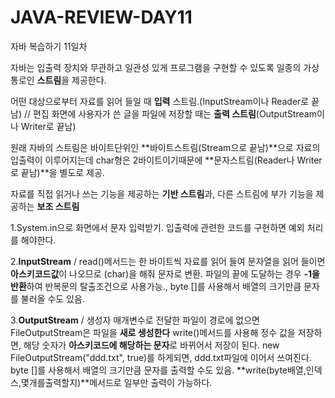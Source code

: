 # JAVA-REVIEW-DAY11
자바 복습하기 11일차 

자바는 입출력 장치와 무관하고 일관성 있게 프로그램을 구현할 수 있도록 일종의 가상 통로인 **스트림**을 제공한다.

어떤 대상으로부터 자료를 읽어 들일 때 **입력** 스트림.(InputStream이나 Reader로 끝남) // 편집 화면에 사용자가 쓴 글을 파일에 저장할 때는 **출력 스트림**(OutputStream이나 Writer로 끝남)

원래 자바의 스트림은 바이트단위인 **바이트스트림(Stream으로 끝남)**으로 자료의 입출력이 이루어지는데 char형은 2바이트이기때문에 **문자스트림(Reader나 Writer로 끝남)**을 별도로 제공. 

자료를 직접 읽거나 쓰는 기능을 제공하는 **기반 스트림**과, 다른 스트림에 부가 기능을 제공하는 **보조 스트림** 

1.System.in으로 화면에서 문자 입력받기. 입출력에 관련한 코드를 구현하면 예외 처리를 해야한다. 

2.**InputStream** / read()메서드는 한 바이트씩 자료를 읽어 들여 문자열을 읽어 들이면 **아스키코드값**이 나오므로 (char)을 해줘 문자로 변환. 파일의 끝에 도달하는 경우 **-1을 반환**하여 반복문의 탈출조건으로 사용가능., byte []를 사용해서 배열의 크기만큼 문자를 불러올 수도 있음.

3.**OutputStream** / 생성자 매개변수로 전달한 파일이 경로에 없으면 FileOutputStream은 파일을 **새로 생성한다** write()메서드를 사용해 정수 값을 저장하면, 해당 숫자가 **아스키코드에 해당하는 문자**로 바뀌어서 저장이 된다. new FileOutputStream("ddd.txt", true)를 하게되면, ddd.txt파일에 이어서 쓰여진다. byte []를 사용해서 배열의 크기만큼 문자를 출력할 수도 있음. **write(byte배열,인덱스,몇개를출력할지)**메서드로 일부만 출력이 가능하다.

